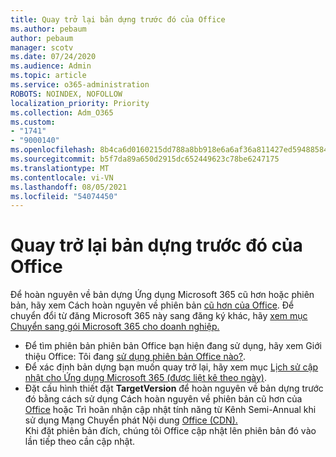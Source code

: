 ```yaml
---
title: Quay trở lại bản dựng trước đó của Office
ms.author: pebaum
author: pebaum
manager: scotv
ms.date: 07/24/2020
ms.audience: Admin
ms.topic: article
ms.service: o365-administration
ROBOTS: NOINDEX, NOFOLLOW
localization_priority: Priority
ms.collection: Adm_O365
ms.custom:
- "1741"
- "9000140"
ms.openlocfilehash: 8b4ca6d0160215dd788a8bb918e6a6af36a811427ed594885843140cc1727c16
ms.sourcegitcommit: b5f7da89a650d2915dc652449623c78be6247175
ms.translationtype: MT
ms.contentlocale: vi-VN
ms.lasthandoff: 08/05/2021
ms.locfileid: "54074450"
---
```

# <a name="roll-back-to-an-earlier-build-of-office"></a>Quay trở lại bản dựng trước đó của Office

Để hoàn nguyên về bản dựng Ứng dụng Microsoft 365 cũ hơn hoặc phiên bản, hãy xem Cách hoàn nguyên về phiên bản [cũ hơn của Office](https://support.microsoft.com/help/2770432/how-to-revert-to-an-earlier-version-of-office-2013-or-office-2016-clic). Để chuyển đổi từ đăng Microsoft 365 này sang đăng ký khác, hãy [xem mục Chuyển sang gói Microsoft 365 cho doanh nghiệp.](https://docs.microsoft.com/office365/admin/subscriptions-and-billing/switch-to-a-different-plan)

- Để tìm phiên bản phiên bản Office bạn hiện đang sử dụng, hãy xem Giới thiệu Office: Tôi đang [sử dụng phiên bản Office nào?](https://support.office.com/article/about-office-what-version-of-office-am-i-using-932788b8-a3ce-44bf-bb09-e334518b8b19).
- Để xác định bản dựng bạn muốn quay trở lại, hãy xem mục [Lịch sử cập nhật cho Ứng dụng Microsoft 365 (được liệt kê theo ngày)](https://docs.microsoft.com/officeupdates/update-history-office365-proplus-by-date?redirectSourcePath=%252fen-us%252farticle%252fae942449-1fca-4484-898b-a933ea23def7).
- Đặt cấu hình thiết đặt **TargetVersion** để hoàn nguyên về bản dựng trước đó bằng cách sử dụng Cách hoàn nguyên về phiên bản cũ hơn của [Office](https://support.microsoft.com/help/2770432/how-to-revert-to-an-earlier-version-of-office-2013-or-office-2016-clic) hoặc Trì hoãn nhận cập nhật tính năng từ Kênh Semi-Annual khi sử dụng Mạng Chuyển phát Nội dung [Office (CDN).](https://docs.microsoft.com/deployoffice/delay-receiving-feature-updates-from-deferred-channel-for-office-365-proplus#delay-receiving-feature-updates-from-semi-annual-channel-when-using-the-office-content-delivery-network-cdn)</br>
    Khi đặt phiên bản đích, chúng tôi Office cập nhật lên phiên bản đó vào lần tiếp theo cần cập nhật.